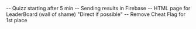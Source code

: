  -- Quizz starting after 5 min
 -- Sending results in Firebase
 -- HTML page for LeaderBoard (wall of shame) "Direct if possible"
 -- Remove Cheat Flag for 1st place 